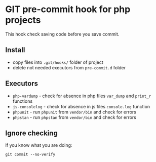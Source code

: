 # GIT pre-commit hook for php projects #

This hook check saving code before you save commit.

## Install
- copy files into `.git/hooks/` folder of project
- delete not needed executors from `pre-commit.d` folder 

## Executors
- `php-vardump`   - check for absence in php files `var_dump` and `print_r` functions
- `js-consolelog` - check for absence in js files `console.log` function
- `phpunit`       - run `phpunit` from `vendor/bin` and check for errors
- `phpstan`       - run `phpstan` from `vendor/bin` and check for errors

## Ignore checking
If you know what you are doing:

`git commit --no-verify`
